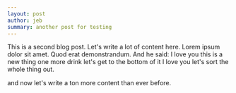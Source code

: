 ```yaml
---
layout: post
author: jeb
summary: another post for testing
---
```


This is a second blog post.
Let's write a lot of content here.
Lorem ipsum dolor sit amet.
Quod erat demonstrandum.
And he said: I love you this is a new thing one more drink let's get to the bottom of it I love you let's sort the whole thing out.

and now let's write a ton more content than ever before.
